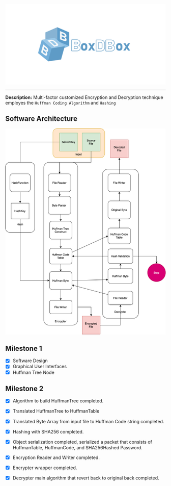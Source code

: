 <div id="top" align="center">   
  
  ![](Document/name.png)
  
</div>

---

**Description:** Multi-factor customized Encryption and Decryption technique employes the `Huffman Coding Algorithm` and `Hashing` 

## Software Architecture
![](Document/HuffmanEDArch.drawio.png)

## Milestone 1
- [x] Software Design
- [x] Graphical User Interfaces
- [x] Huffman Tree Node 

## Milestone 2
- [x] Algorithm to build HuffmanTree completed.
- [x] Translated HuffmanTree to HuffmanTable
- [x] Translated Byte Array from input file to Huffman Code string completed.
- [x] Hashing with SHA256 completed.
- [x] Object serialization completed, serialized a packet that consists of HuffmanTable, HuffmanCode, and SHA256Hashed Password.
- [x] Encryption Reader and Writer completed.
- [x] Encrypter wrapper completed.
- [x] Decrypter main algorithm that revert back to original back completed.


